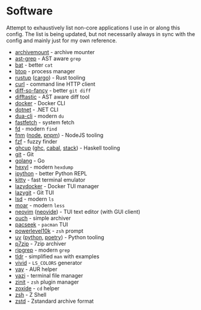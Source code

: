 # Software

Attempt to exhaustively list non-core applications I use in or along this
config. The list is being updated, but not necessarily always in sync with the
config and mainly just for my own reference.

- [archivemount](https://github.com/cybernoid/archivemount) - archive mounter
- [ast-grep](https://github.com/so-fancy/ast-grep) - AST aware `grep`
- [bat](https://github.com/sharkdp/bat) - better `cat`
- [btop](https://github.com/aristocratos/btop) - process manager
- [rustup](https://github.com/rust-lang/rustup) ([cargo](https://github.com/rust-lang/cargo)) - Rust tooling
- [curl](https://github.com/curl/curl) - command line HTTP client
- [diff-so-fancy](https://github.com/so-fancy/diff-so-fancy) - better `git diff`
- [difftastic](https://github.com/Wilfred/difftastic) - AST aware diff tool
- [docker](https://github.com/docker/cli) - Docker CLI
- [dotnet](https://github.com/dotnet/dotnet) - .NET CLI
- [dua-cli](https://github.com/Byron/dua) - modern `du`
- [fastfetch](https://github.com/fastfetch-cli/fastfetch) - system fetch
- [fd](https://github.com/sharkdp/fd) - modern `find`
- [fnm](https://github.com/Schniz/fnm) ([node](https://github.com/nodejs/node), [pnpm](https://github.com/pnpm/pnpm)) - NodeJS tooling
- [fzf](https://github.com/junegunn/fzf) - fuzzy finder
- [ghcup](https://github.com/haskell/ghcup-hs) ([ghc](https://gitlab.haskell.org/ghc/ghc), [cabal](https://github.com/haskell/cabal), [stack](https://github.com/commercialhaskell/stack)) - Haskell tooling
- [git](https://github.com/git/git) - Git
- [golang](https://github.com/golang/go) - Go
- [hexyl](https://github.com/sharkdp/hexyl) - modern `hexdump`
- [ipython](https://github.com/ipython/ipython) - better Python REPL
- [kitty](https://github.com/kovidgoyal/kitty) - fast terminal emulator
- [lazydocker](https://github.com/jesseduffield/lazydocker) - Docker TUI manager
- [lazygit](https://github.com/jesseduffield/lazygit) - Git TUI
- [lsd](https://github.com/lsd-rs/lsd) - modern `ls`
- [moar](https://github.com/walles/moar) - modern `less`
- [neovim](https://github.com/neovim/neovim) ([neovide](https://github.com/neovide/neovide)) - TUI text editor (with GUI client)
- [ouch](https://github.com/ouch-org/ouch) - simple archiver
- [pacseek](https://github.com/moson-mo/pacseek) - `pacman` TUI
- [powerlevel10k](https://github.com/romkatv/powerlevel10k) - `zsh` prompt
- [uv](https://github.com/astral-sh/uv) ([python](https://github.com/python/cpython), [poetry](https://github.com/python-poetry/poetry)) - Python tooling
- [p7zip](https://github.com/p7zip-project/p7zip) - 7zip archiver
- [ripgrep](https://github.com/BurntSushi/ripgrep) - modern `grep`
- [tldr](https://github.com/tldr-pages/tldr) - simplified `man` with examples
- [vivid](https://github.com/sharkdp/vivid) - `LS_COLORS` generator
- [yay](https://github.com/Jguer/yay) - AUR helper
- [yazi](https://github.com/sxyazi/yazi) - terminal file manager
- [zinit](https://github.com/zdharma-continuum/zinit) - `zsh` plugin manager
- [zoxide](https://github.com/ajeetdsouza/zoxide) - `cd` helper
- [zsh](https://zsh.sourceforge.io/) - Z Shell
- [zstd](https://github.com/facebook/zstd) - Zstandard archive format
